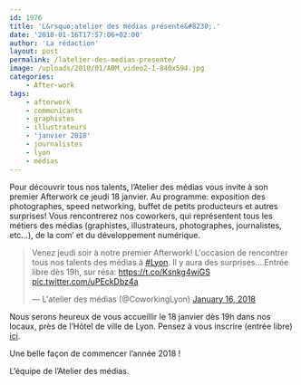 ```yaml
---
id: 1976
title: 'L&rsquo;atelier des médias présente&#8230;.'
date: '2018-01-16T17:57:06+02:00'
author: 'La rédaction'
layout: post
permalink: /latelier-des-medias-presente/
image: /uploads/2018/01/ADM_video2-1-840x594.jpg
categories:
    - After-work
tags:
    - afterwork
    - communicants
    - graphistes
    - illustrateurs
    - 'janvier 2018'
    - journalistes
    - lyon
    - médias
---
```


Pour découvrir tous nos talents, l’Atelier des médias vous invite à son premier Afterwork ce jeudi 18 janvier. Au programme: exposition des photographes, speed networking, buffet de petits producteurs et autres surprises! Vous rencontrerez nos coworkers, qui représentent tous les métiers des médias (graphistes, illustrateurs, photographes, journalistes, etc…), de la com’ et du développement numérique.

> Venez jeudi soir à notre premier Afterwork! L'occasion de rencontrer tous nos talents des médias à [\#Lyon](https://twitter.com/hashtag/Lyon?src=hash&ref_src=twsrc%5Etfw). Il y aura des surprises….Entrée libre dès 19h, sur résa: <https://t.co/Ksnkg4wiGS> [pic.twitter.com/uPEckDbz4a](https://t.co/uPEckDbz4a)
> 
> — L'atelier des médias (@CoworkingLyon) [January 16, 2018](https://twitter.com/CoworkingLyon/status/953306912866660357?ref_src=twsrc%5Etfw)

<script async="" charset="utf-8" src="https://platform.twitter.com/widgets.js"></script>

Nous serons heureux de vous accueillir le 18 janvier dès 19h dans nos locaux, près de l’Hôtel de ville de Lyon. Pensez à vous inscrire (entrée libre) [ici](https://www.weezevent.com/afterwork-a-l-atelier-des-medias).

Une belle façon de commencer l’année 2018 !

L’équipe de l’Atelier des médias.